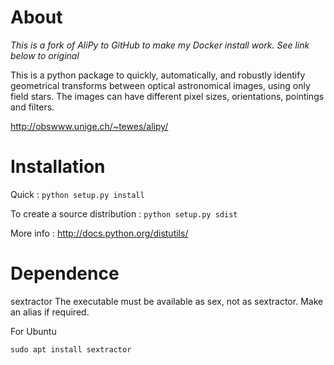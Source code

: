 # About

*This is a fork of AliPy to GitHub to make my Docker install work. See link below to original*

This is a python package to quickly, automatically, and robustly identify geometrical transforms between optical astronomical images, using only field stars. The images can have different pixel sizes, orientations, pointings and filters.

http://obswww.unige.ch/~tewes/alipy/


# Installation

Quick :
`python setup.py install`

To create a source distribution :
`python setup.py sdist`

More info :
http://docs.python.org/distutils/

# Dependence

sextractor
The executable must be available as sex, not as sextractor. Make an alias if required.

For Ubuntu

`sudo apt install sextractor`
